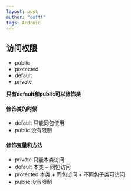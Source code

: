 ```yaml
---
layout: post
author: "ooftf"
tags: Android
---
```


## 访问权限
* public
* protected
* default
* private

**只有default和public可以修饰类**
#### 修饰类的时候

* default 只能同包使用
* public  没有限制
####  修饰变量和方法

* private 只能本类访问
* default 本类 + 同包访问
* protected  本类 + 同包访问 + 不同包子类可访问
* public 没有限制
